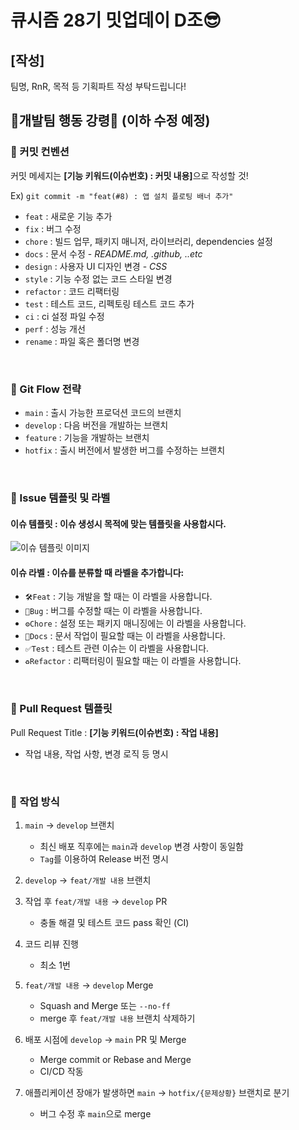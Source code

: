 # 큐시즘 28기 밋업데이 D조😎

## [작성]
팀명, RnR, 목적 등 기획파트 작성 부탁드립니다!


## 📢개발팀 행동 강령📢 (이하 수정 예정)

### 📕 커밋 컨벤션

커밋 메세지는 <b>[기능 키워드(이슈번호) : 커밋 내용]</b>으로 작성할 것!

Ex) `git commit -m "feat(#8) : 앱 설치 플로팅 배너 추가" `

- `feat` : 새로운 기능 추가
- `fix` : 버그 수정
- `chore` : 빌드 업무, 패키지 매니저, 라이브러리, dependencies 설정
- `docs` : 문서 수정 - <i>README.md, .github, ..etc</i>
- `design` : 사용자 UI 디자인 변경 - <i> CSS</i>
- `style` : 기능 수정 없는 코드 스타일 변경
- `refactor` : 코드 리팩터링
- `test` : 테스트 코드, 리펙토링 테스트 코드 추가
- `ci` : ci 설정 파일 수정
- `perf` : 성능 개선
- `rename` : 파일 혹은 폴더명 변경

<br>

### 📙 Git Flow 전략

- `main` : 출시 가능한 프로덕션 코드의 브랜치
- `develop` : 다음 버전을 개발하는 브랜치
- `feature` : 기능을 개발하는 브랜치
- `hotfix` : 출시 버전에서 발생한 버그를 수정하는 브랜치

<br>

### 📒 Issue 템플릿 및 라벨

#### 이슈 템플릿 : 이슈 생성시 목적에 맞는 템플릿을 사용합시다.

![이슈 템플릿 이미지](./.github/issue_template_img.png)

#### 이슈 라벨 : 이슈를 분류할 때 라벨을 추가합니다:

- `🛠Feat` : 기능 개발을 할 때는 이 라벨을 사용합니다.
- `🔨Bug` : 버그를 수정할 때는 이 라벨을 사용합니다.
- `⚙Chore` : 설정 또는 패키지 매니징에는 이 라벨을 사용합니다.
- `📃Docs` : 문서 작업이 필요할 때는 이 라벨을 사용합니다.
- `✅Test` : 테스트 관련 이슈는 이 라벨을 사용합니다.
- `♻Refactor` : 리팩터링이 필요할 때는 이 라벨을 사용합니다.

<br>

### 📗 Pull Request 템플릿

Pull Request Title  : <b>[기능 키워드(이슈번호) : 작업 내용]</b>
- 작업 내용, 작업 사항, 변경 로직 등 명시

<br>

### 📘 작업 방식 

1. `main` → `develop` 브랜치
   - 최신 배포 직후에는 `main`과 `develop` 변경 사항이 동일함
   - `Tag`를 이용하여 Release 버전 명시
2. `develop` → `feat/개발 내용` 브랜치
3. 작업 후 `feat/개발 내용` → `develop` PR

   - 충돌 해결 및 테스트 코드 pass 확인 (CI)

4. 코드 리뷰 진행
   - 최소 1번
5. `feat/개발 내용` → `develop` Merge
   - Squash and Merge 또는 `--no-ff`
   - merge 후 `feat/개발 내용` 브랜치 삭제하기
6. 배포 시점에 `develop` → `main` PR 및 Merge
   - Merge commit or Rebase and Merge
   - CI/CD 작동
7. 애플리케이션 장애가 발생하면 `main` → `hotfix/{문제상황}` 브랜치로 분기
   - 버그 수정 후 `main`으로 merge
